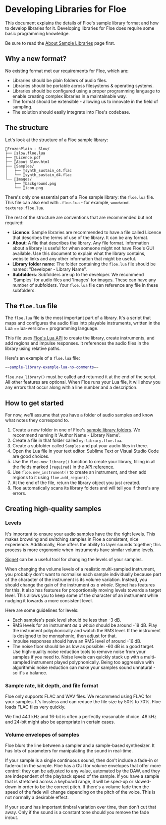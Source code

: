<!--
SPDX-FileCopyrightText: 2024 Sam Windell
SPDX-License-Identifier: GPL-3.0-or-later
-->

# Developing Libraries for Floe

This document explains the details of Floe's sample library format and how to develop libraries for it. Developing libraries for Floe does require some basic programming knowledge.

Be sure to read the [About Sample Libraries](../about/sample-libraries.md) page first.

## Why a new format?
No existing format met our requirements for Floe, which are:
- Libraries should be plain folders of audio files.
- Libraries should be portable across filesystems & operating systems.
- Libraries should be configured using a proper programming language to enable creating complex libraries in a maintainable way.
- The format should be extensible - allowing us to innovate in the field of sampling.
- The solution should easily integrate into Floe's codebase.

## The structure

Let's look at the structure of a Floe sample library:

```
📂FrozenPlain - Slow/
├── 📄slow.floe.lua
├── 📄Licence.pdf
├── 📄About Slow.html
├── 📁Samples/
│   ├── 📄synth_sustain_c4.flac
│   └── 📄synth_sustain_d4.flac
└── 📁Images/
    ├── 📄background.png
    └── 📄icon.png
```

There's only one essential part of a Floe sample library: the `floe.lua` file. This file can also end with `.floe.lua` - for example, `woodwind-textures.floe.lua`.

The rest of the structure are conventions that are recommended but not required:
- **Licence**: Sample libraries are recommended to have a file called Licence that describes the terms of use of the library. It can be any format.
- **About**: A file that describes the library. Any file format. Information about a library is useful for when someone might not have Floe's GUI available. Use this document to explain what the library contains, website links and any other information that might be useful.
- **Library folder name**: The folder containing the `floe.lua` file should be named: "Developer - Library Name".
- **Subfolders**: Subfolders are up to the developer. We recommend 'Samples' for audio files and 'Images' for images. These can have any number of subfolders. Your `floe.lua` file can reference any file in these subfolders.

## The `floe.lua` file

The `floe.lua` file is the most important part of a library. It's a script that maps and configures the audio files into playable instruments, written in the Lua ==lua-version== programming language.

This file uses [Floe's Lua API](library-lua-api.md) to create the library, create instruments, and add regions and impulse responses. It references the audio files in the library using relative paths.

Here's an example of a `floe.lua` file:
```lua
==sample-library-example-lua-no-comments==
```


`floe.new_library()` must be called and returned it at the end of the script. All other features are optional. When Floe runs your Lua file, it will show you any errors that occur along with a line number and a description.



## How to get started
For now, we'll assume that you have a folder of audio samples and know what notes they correspond to.

1. Create a new folder in one of Floe's [sample library folders](../about/sample-libraries.md#your-library-folders). We recommend naming it 'Author Name - Library Name'.
1. Create a file in that folder called `my-library.floe.lua`.
1. Create a subfolder called `Samples` and put your audio files in there.
1. Open the Lua file in your text editor. Sublime Text or Visual Studio Code are good choices.
1. Use the `floe.new_library()` function to create your library, filling in all the fields marked `[required]` in the [API reference](library-lua-api.md).
1. Use `floe.new_instrument()` to create an instrument, and then add regions to it using `floe.add_region()`.
1. At the end of the file, return the library object you just created.
1. Floe automatically scans its library folders and will tell you if there's any errors.


## Creating high-quality samples

### Levels
It's important to ensure your audio samples have the the right levels. This makes browsing and switching samples in Floe a consistent, nice experience. Additionally, Floe offers the ability to layer sounds together; this process is more ergonomic when instruments have similar volume levels.

[Signet](https://github.com/SamWindell/Signet) can be a useful tool for changing the levels of your samples.

When changing the volume levels of a realistic multi-sampled instrument, you probably don't want to normalise each sample individually because part of the character of the instrument is its volume variation. Instead, you should change the gain of the instrument _as a whole_. Signet has features for this. It also has features for proportionally moving levels towards a target level. This allows you to keep some of the character of an instrument while nudging it towards a more consistent level.

Here are some guidelines for levels:
- Each samples's peak level should be less than -3 dB.
- RMS levels for an instrument _as a whole_ should be around -18 dB. Play the instrument polyphonically and watch the RMS level. If the instrument is designed to be monophonic, then adjust for that.
- Impulse responses should have an RMS level of around -16 dB.
- The noise floor should be as low as possible: -60 dB is a good target. Use high-quality noise reduction tools to remove noise from your samples if you need to. Noise levels can quickly stack up with a multi-sampled instrument played polyphonically. Being too aggressive with algorithmic noise reduction can make your samples sound unnatural - so it's a balance.

### Sample rate, bit depth, and file format
Floe only supports FLAC and WAV files. We recommend using FLAC for your samples. It's lossless and can reduce the file size by 50% to 70%. Floe loads FLAC files very quickly.

We find 44.1 kHz and 16-bit is often a perfectly reasonable choice. 48 kHz and 24-bit might also be appropriate in certain cases.

### Volume envelopes of samples
Floe blurs the line between a sampler and a sample-based synthesizer. It has lots of parameters for manipulating the sound in real-time.

If your sample is a single continuous sound, then don't include a fade-in or fade-out in the sample. Floe has a GUI for volume envelopes that offer more control: they can be adjusted to any value, automated by the DAW, and they are independent of the playback speed of the sample. If you have a sample that is stretched across a keyboard range, it will be sped-up or slowed-down in order to be the correct pitch. If there's a volume fade then the speed of the fade will change depending on the pitch of the voice. This is not normally a desirable effect.

If your sound has important timbral variation over time, then don't cut that away. Only if the sound is a constant tone should you remove the fade in/out.
